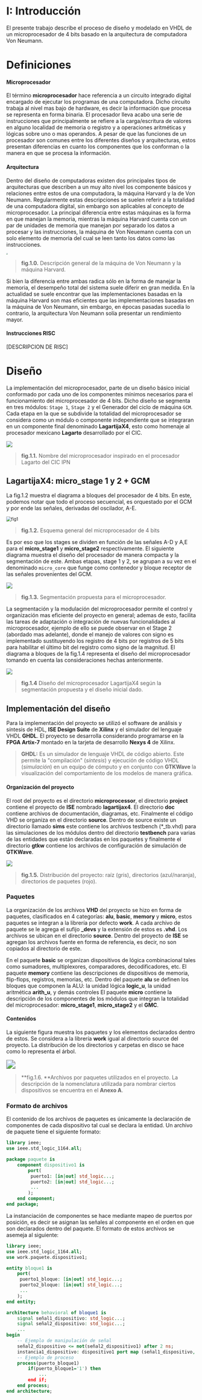 # I: Introducción

El presente trabajo describe el proceso de diseño y modelado en VHDL de un microprocesador de 4 bits basado en la arquitectura de computadora Von Neumann.

# Definiciones

#### Microprocesador

El término **microprocesador** hace referencia a un circuito integrado digital encargado de ejecutar los programas de una computadora. Dicho circuito trabaja al nivel mas bajo de hardware, es decir la información que procesa se representa en forma binaria. El procesador lleva acabo una serie de instrucciones que principalmente se refiere a la carga/escritura de valores en alguno localidad de memoria o registro y a operaciones aritméticas y lógicas sobre uno o mas operandos. A pesar de que las funciones de un procesador son comunes entre los diferentes diseños y arquitecturas, estos presentan diferencias en cuanto los componentes que los conforman o la manera en que se procesa la información.

#### Arquitectura

Dentro del diseño de computadoras existen dos principales tipos de arquitecturas que describen a un muy alto nivel los componente básicos y relaciones entre estos de una computadora, la máquina Harvard y la de Von Neumann. Regularmente estas descripciones se suelen referir a la totalidad de una computadora digital, sin embargo son aplicables al concepto de microprocesador. La principal diferencia entre estas máquinas es la forma en que manejan la memoria, mientras la máquina Harvard cuenta con un par de unidades de memoria que manejan por separado los datos a procesar y las instrucciones, la máquina de Von Neuemann cuenta con un solo elemento de memoria del cual se leen tanto los datos como las instrucciones.

<img src="images/vonNeumann_Harvard.png" style="zoom: 25%;" />

> **fig.1.0.** Descripción general de la máquina de Von Neumann y la máquina Harvard.



Si bien la diferencia entre ambas radica sólo en la forma de manejar la memoria, el desempeño total del sistema suele diferir en gran medida. En la actualidad se suele encontrar que las implementaciones basadas en la máquina Harvard son mas eficientes que las implementaciones basadas en la máquina de Von Neumann, sin embargo, en épocas pasadas sucedía lo contrario, la arquitectura Von Neumann solía  presentar un rendimiento mayor.

#### Instrucciones RISC

[DESCRIPCION DE RISC]

# Diseño

La implementación del microprocesador, parte de un diseño básico inicial conformado por cada uno de los componentes mínimos necesarios para el funcionamiento del microprocesador de 4 bits. Dicho diseño se segmenta en tres módulos: `Stage 1`, `Stage 2` y el Generador del ciclo de máquina `GCM`. Cada etapa en la que se subdivide la totalidad del microprocesador se considera como un módulo o componente independiente que se integraran en un componente final denominado **LagartijaX4**, esto como homenaje al procesador mexicano **Lagarto** desarrollado por el CIC.

<img src="images/lagartijaX4.png"  />

> **fig.1.1.** Nombre del microprocesador inspirado en el  procesador Lagarto del CIC IPN

## LagartijaX4: micro_stage 1 y 2 + GCM

La fig.1.2 muestra el diagrama a bloques del procesador de 4 bits. En este, podemos notar que todo el proceso secuencial, es orquestado por el GCM y  por ende las señales, derivadas del oscilador, A-E.

<img src="/home/ivan/Escom/Arquitectura/microprocessor/doc/schematic/base_microprocessor.png" alt="fig1" style="zoom:80%;" />

> **fig.1.2.** Esquema general del microprocesador de 4 bits



Es por eso que los stages se dividen en función de las señales A-D y A,E para el **micro_stage1** y **micro_stage2** respectivamente. El siguiente diagrama muestra el diseño del procesador de manera compacta y la segmentación de este. Ambas etapas, stage 1 y 2, se agrupan a su vez en el denominado `micro_core` que funge como contenedor y bloque receptor de las señales provenientes del GCM.



![](schematic/segmentacion.png)

> **fig.1.3.** Segmentación propuesta para el microprocesador. 



La segmentación y la modulación del microprocesador permite el control y organización mas eficiente del proyecto en general; ademas de esto, facilita las tareas de adaptación o integración de nuevas funcionalidades al microprocesador, ejemplo de ello se puede observar en el Stage 2 (abordado mas adelante), donde el manejo de valores con signo es implementado sustituyendo los registro de 4 bits por registros de 5 bits para habilitar el último bit del registro como signo de la magnitud. El diagrama a bloques de la fig.1.4 representa el diseño del microprocesador tomando en cuenta las consideraciones hechas anteriormente.



![](schematic/lagartijax4.png)

> **fig.1.4** Diseño del microprocesador LagartijaX4 según la segmentación propuesta y el diseño inicial dado.

## Implementación del diseño

Para la implementación del proyecto se utilizó el software de análisis y síntesis de HDL, **ISE Design Suite** de **Xilinx** y el simulador del lenguaje VHDL  **GHDL**. El proyecto se desarrolla considerando programarse en la **FPGA Artix-7** montado en la tarjeta de desarrollo **Nexys 4** de Xilinx.

> **GHDL:** Es un simulador de lenguaje VHDL de código abierto. Este permite la "compilación" (*síntesis*)  y ejecución de código VHDL (*simulación*)  en un equipo de cómputo y en conjunto con **GTKWave** la visualización del comportamiento de los modelos de manera gráfica.

#### Organización del proyecto

El root del proyecto es el directorio **microprocessor**, el directorio **project** contiene el proyecto de **ISE** nombrado **lagartijax4**. El directorio **doc** contiene archivos de documentación, diagramas, etc. Finalmente el código VHD se organiza en el directorio **source**. Dentro de source existe un directorio llamado **sims** este contiene los archivos testbench (*_tb.vhd) para las simulaciones de los módulos  dentro del directorio **testbench**  para varias de las entidades que están declaradas en los paquetes y finalmente el directorio **gtkw** contiene los archivos de configuración de simulación de **GTKWave**.

![](/home/ivan/Escom/Arquitectura/microprocessor/doc/images/project_tree.png)

> **fig.1.5.** Distribución del proyecto: raíz (gris), directorios (azul/naranja), directorios de paquetes (rojo).

### Paquetes

La organización de los archivos **VHD** del proyecto se hizo en forma de paquetes, clasificados en 4 categorías:  **alu**, **basic**, **memory** y **micro**, estos paquetes se integran a la librería por defecto **work**.  A cada archivo de paquete se le agrega el sufijo **_devs** y la extensión de estos es **.vhd**. Los archivos se ubican en el directorio **source**. Dentro del proyecto de **ISE** se agregan los archivos fuente en forma de referencia, es decir, no son copiados al directorio de este.

En el paquete **basic** se organizan dispositivos de lógica combinacional  tales como sumadores, multiplexores, comparadores, decodificadores, etc. El paquete **memory** contiene las descripciones de dispositivos de memoria, flip-flops, registros, memorias, etc. Dentro del paquete **alu** se definen los bloques que componen la ALU: la unidad lógica **logic_u**, la unidad aritmética **arith_u**,  y demás controles  El paquete **micro** contiene la descripción de los componentes de los módulos que integran la totalidad del microprocesador: **micro_stage1**, **micro_stage2** y el **GMC**.

#### Contenidos

La siguiente figura muestra los paquetes y los elementos declarados dentro de estos. Se considera a la librería **work** igual al directorio source del proyecto. La distribución de los directorios y carpetas en disco se hace como lo representa el árbol.

<img src="images/pack.png" style="zoom:150%;" />

> **fig.1.6. **Archivos por paquetes utilizados en el proyecto. La descripción de la nomenclatura utilizada para nombrar ciertos dispositivos se encuentra en el **Anexo A**.

### Formato de archivos

El contenido de los archivos de paquetes es únicamente la declaración de componentes de cada dispositivo tal cual se declara la entidad. Un archivo de paquete tiene el siguiente formato:

```vhdl
library ieee;
use ieee.std_logic_1164.all;

package paquete is
    component dispositivo1 is
        port(
         puerto1: [in|out] std_logic...;
         puerto2: [in|out] std_logic...;
         ...
        );
    end component;
end package;
```

La instanciación de componentes se hace mediante mapeo de puertos por posición, es decir se asignan las señales al componente en el orden en que son declarados  dentro del paquete. El formato de estos archivos se asemeja al siguiente:

```vhdl
library ieee;
use ieee.std_logic_1164.all;
use work.paquete.dispositivo1;

entity bloque1 is
	port(
     puerto1_bloque: [in|out] std_logic...;
     puerto2_bloque: [in|out] std_logic...;
     ...
    );
end entity;

architecture behavioral of bloque1 is
	signal señal1_dispositivo: std_logic...;
	signal señal2_dispositivo: std_logic...;
    ...
begin
    -- Ejemplo de manipulación de señal
    señal2_dispositivo <= not(señal2_dispositivo1) after 2 ns;
    instancia1_dispositivo: dispositivo1 port map (señal1_dispositivo, señal2_dispositivo, ...); 
    -- Ejemplo de proceso
    process(puerto_bloque1)
        if(puerto_bloque1='1') then
        	...
        end if;
    end process;
end architecture;
```

